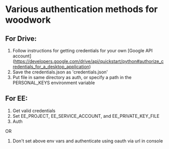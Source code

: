 # Various authentication methods for woodwork

## For Drive:
1. Follow instructions for getting credentials for your own [Google API account] (https://developers.google.com/drive/api/quickstart/python#authorize_credentials_for_a_desktop_application)
2. Save the credentials.json as 'credentials.json'
3. Put file in same directory as auth, or specify a path in the PERSONAL_KEYS environment variable

## For EE:
1. Get valid credentials
2. Set     EE_PROJECT, EE_SERVICE_ACCOUNT, and EE_PRIVATE_KEY_FILE
3. Auth

OR

1. Don't set above env vars and authenticate using oauth via url in console